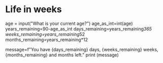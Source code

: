 # Life in weeks

age = input("What is your current age?")
age_as_int=int(age)
years_remaining=90-age_as_int
days_remaining=years_remaining*365
weeks_remaining=years_remaining*52
months_remaining=years_remaining*12

message=f"You have {days_remaining} days, {weeks_remaining} weeks,{months_remaining} and months left."
print (message)
